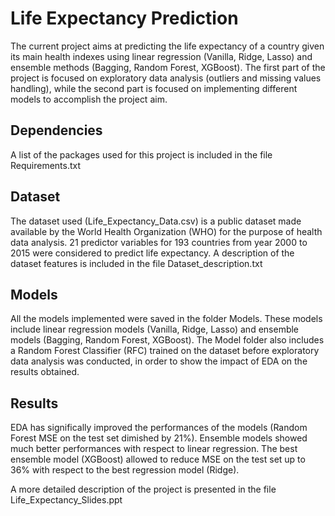 # Life Expectancy Prediction
The current project aims at predicting the life expectancy of a country given its main health indexes using linear regression (Vanilla, Ridge, Lasso) and ensemble methods (Bagging, Random Forest, XGBoost). 
The first part of the project is focused on exploratory data analysis (outliers and missing values handling), while the second part is focused on implementing different models to accomplish the project aim.

## Dependencies
A list of the packages used for this project is included in the file Requirements.txt

## Dataset
The dataset used (Life_Expectancy_Data.csv) is a public dataset made available by the World Health Organization (WHO) for the purpose of health data analysis. 21 predictor variables for 193 countries from year 2000 to 2015 were considered to predict life expectancy. A description of the dataset features is included in the file Dataset_description.txt

## Models
All the models implemented were saved in the folder Models. These models include linear regression models (Vanilla, Ridge, Lasso) and ensemble models (Bagging, Random Forest, XGBoost). The Model folder also includes a Random Forest Classifier (RFC) trained on the dataset before exploratory data analysis was conducted, in order to show the impact of EDA on the results obtained.

## Results
EDA has significally improved the performances of the models (Random Forest MSE on the test set dimished by 21%).
Ensemble models showed much better performances with respect to linear regression. The best ensemble model (XGBoost) allowed to reduce MSE on the test set up to 36% with respect to the best regression model (Ridge).

A more detailed description of the project is presented in the file Life_Expectancy_Slides.ppt


